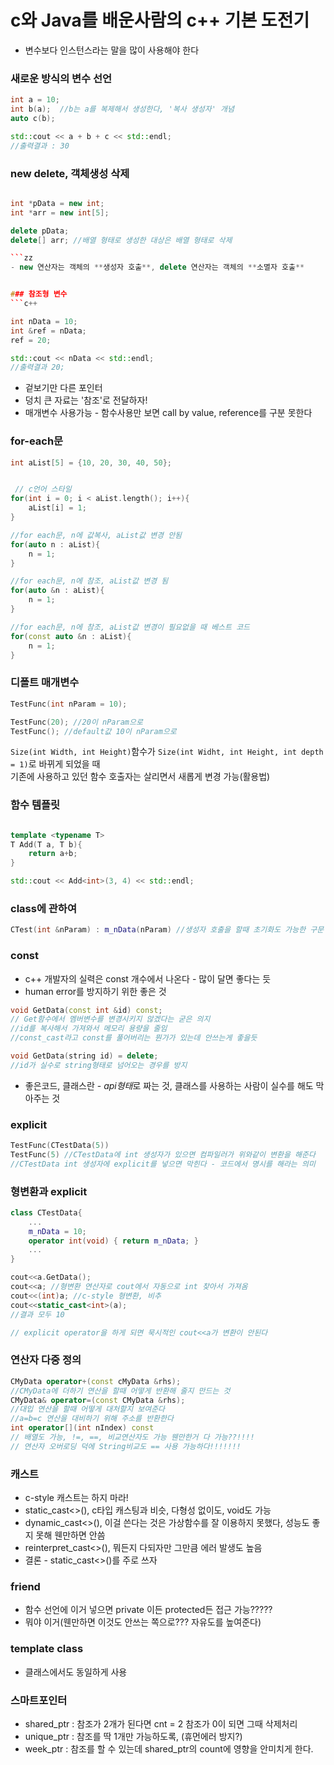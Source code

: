 # c와 Java를 배운사람의 c++ 기본 도전기

- 변수보다 인스턴스라는 말을 많이 사용해야 한다

### 새로운 방식의 변수 선언
```c++
int a = 10;
int b(a);  //b는 a를 복제해서 생성한다, '복사 생성자' 개념
auto c(b);

std::cout << a + b + c << std::endl;
//출력결과 : 30

```
  

### new delete, 객체생성 삭제

```c++

int *pData = new int;
int *arr = new int[5];

delete pData;
delete[] arr; //배열 형태로 생성한 대상은 배열 형태로 삭제

```zz
- new 연산자는 객체의 **생성자 호출**, delete 연산자는 객체의 **소멸자 호출**


### 참조형 변수  
```c++

int nData = 10;
int &ref = nData;
ref = 20;

std::cout << nData << std::endl;
//출력결과 20;
```
- 겉보기만 다른 포인터
- 덩치 큰 자료는 '참조'로 전달하자!
- 매개변수 사용가능 - 함수사용만 보면 call by value, reference를 구분 못한다

### for-each문
```c++
int aList[5] = {10, 20, 30, 40, 50};


 // c언어 스타일
for(int i = 0; i < aList.length(); i++){
    aList[i] = 1;
}

//for each문, n에 값복사, aList값 변경 안됨
for(auto n : aList){
    n = 1; 
}

//for each문, n에 참조, aList값 변경 됨
for(auto &n : aList){
    n = 1;
}

//for each문, n에 참조, aList값 변경이 필요없을 때 베스트 코드
for(const auto &n : aList){
    n = 1; 
}

```

### 디폴트 매개변수

```c++
TestFunc(int nParam = 10);

TestFunc(20); //20이 nParam으로
TestFunc(); //default값 10이 nParam으로
```

`Size(int Width, int Height)`함수가 `Size(int Widht, int Height, int depth = 1)`로 바뀌게 되었을 때   
기존에 사용하고 있던 함수 호출자는 살리면서 새롭게 변경 가능(활용법)

### 함수 템플릿

```c++

template <typename T>
T Add(T a, T b){
    return a+b;
}

std::cout << Add<int>(3, 4) << std::endl;
```

### class에 관하여

```c++
CTest(int &nParam) : m_nData(nParam) //생성자 호출을 할때 초기화도 가능한 구문
```

### const
- c++ 개발자의 실력은 const 개수에서 나온다 - 많이 달면 좋다는 듯
- human error를 방지하기 위한 좋은 것

```c++
void GetData(const int &id) const;
// Get함수에서 멤버변수를 변경시키지 않겠다는 굳은 의지
//id를 복사해서 가져와서 메모리 용량을 줄임
//const_cast라고 const를 풀어버리는 뭔가가 있는데 안쓰는게 좋을듯

void GetData(string id) = delete;
//id가 실수로 string형태로 넘어오는 경우를 방지
```
- 좋은코드, 클래스란 - *api형태*로 짜는 것, 클래스를 사용하는 사람이 실수를 해도 막아주는 것

 ### explicit
```c++
TestFunc(CTestData(5))
TestFunc(5) //CTestData에 int 생성자가 있으면 컴파일러가 위와같이 변환을 해준다
//CTestData int 생성자에 explicit를 넣으면 막힌다 - 코드에서 명시를 해라는 의미
```

### 형변환과 explicit
```c++
class CTestData{
    ...
    m_nData = 10;
    operator int(void) { return m_nData; }
    ...
}

cout<<a.GetData();
cout<<a; //형변환 연산자로 cout에서 자동으로 int 찾아서 가져옴
cout<<(int)a; //c-style 형변환, 비추
cout<<static_cast<int>(a);
//결과 모두 10

// explicit operator을 하게 되면 묵시적인 cout<<a가 변환이 안된다 
```

### 연산자 다중 정의
```c++
CMyData operator+(const cMyData &rhs);
//CMyData에 더하기 연산을 할때 어떻게 반환해 줄지 만드는 것
CMyData& operator=(const CMyData &rhs);
//대입 연산을 할때 어떻게 대처할지 보여준다
//a=b=c 연산을 대비하기 위해 주소를 반환한다
int operator[](int nIndex) const
// 배열도 가능, !=, ==, 비교연산자도 가능 웬만한거 다 가능??!!!!
// 연산자 오버로딩 덕에 String비교도 == 사용 가능하다!!!!!!!
```

### 캐스트
- c-style 캐스트는 하지 마라!
- static_cast<>(), c타입 캐스팅과 비슷, 다형성 없이도, void도 가능
- dynamic_cast<>(), 이걸 쓴다는 것은 가상함수를 잘 이용하지 못했다, 성능도 좋지 못해 웬만하면 안씀
- reinterpret_cast<>(), 뭐든지 다되자만 그만큼 에러 발생도 높음
- 결론 - static_cast<>()를 주로 쓰자

### friend
- 함수 선언에 이거 넣으면 private 이든 protected든 접근 가능?????
- 뭐야 이거(웬만하면 이것도 안쓰는 쪽으로??? 자유도를 높여준다)

### template<typename T> class
- 클래스에서도 동일하게 사용

### 스마트포인터
- shared_ptr : 참조가 2개가 된다면 cnt = 2 참조가 0이 되면 그때 삭제처리
- unique_ptr : 참조를 딱 1개만 가능하도록, (휴먼에러 방지?)
- week_ptr : 참조를 할 수 있는데 shared_ptr의 count에 영향을 안미치게 한다.






